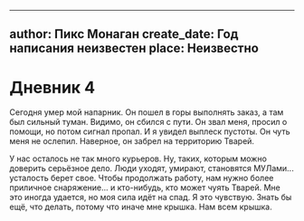 
---
author: Пикс Монаган
create_date: Год написания неизвестен
place: Неизвестно
---

# Дневник 4


Сегодня умер мой напарник. Он пошел в горы выполнять заказ, а там был сильный туман. Видимо, он сбился с пути. Он звал меня, просил о помощи, но потом сигнал пропал. И я увидел выплеск пустоты. Он чуть меня не ослепил. Наверное, он забрел на территорию Тварей.


У нас осталось не так много курьеров. Ну, таких, которым можно доверить серьёзное дело. Люди уходят, умирают, становятся МУЛами... усталость берет свое. Чтобы продолжать работу, нам нужно более приличное снаряжение... и кто-нибудь, кто может чуять Тварей. Мне это иногда удается, но моя сила идёт на спад. Я это чувствую. Знать бы ещё, что делать, потому что иначе мне крышка. Нам всем крышка.




